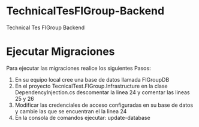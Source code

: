 # TechnicalTesFIGroup-Backend
Technical Tes FIGroup Backend

# Ejecutar Migraciones
Para ejecutar las migraciones realice los siguientes Pasos:
1. En su equipo local cree una base de datos llamada FIGroupDB
2. En el proyecto TecnicalTest.FIGroup.Infrastructure en la clase DependencyInjection.cs descomentar la linea 24 y comentar las lineas 25 y 26
3. Modificar las credenciales de acceso configuradas en su base de datos y cambie las que se encuentran el la linea 24
4. En la consola de comandos ejecutar: update-database

